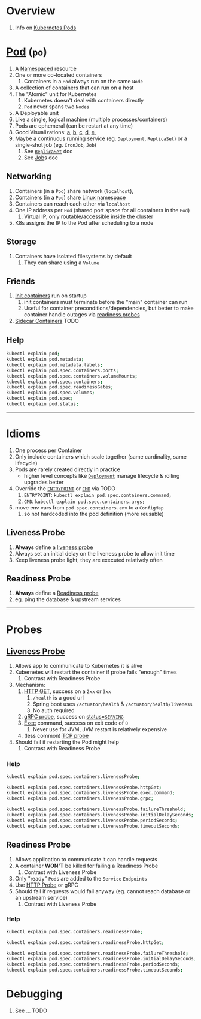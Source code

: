 # Overview
1. Info on [Kubernetes Pods](https://kubernetes.io/docs/concepts/workloads/pods/)


# [Pod](https://kubernetes.io/docs/concepts/workloads/pods/) (`po`)
1. A [Namespaced](https://kubernetes.io/docs/concepts/overview/working-with-objects/namespaces/) resource
1. One or more co-located containers
    1. Containers in a `Pod` always run on the same `Node`
1. A collection of containers that can run on a host
1. The "Atomic" unit for Kubernetes
    1. Kubernetes doesn't deal with containers directly
    1. `Pod` never spans two `Nodes`
1. A Deployable unit
1. Like a single, logical machine (multiple processes/containers)
1. Pods are ephemeral (can be restart at any time)
1. Good Visualizations: [a](https://assets-global.website-files.com/61897bbb80b04406f137091a/618c37679af7c9a2c0a9f138_kubernetes-overview.png), [b](https://matthewpalmer.net/kubernetes-app-developer/articles/networking-overview.png), [c](https://k21academy.com/wp-content/uploads/2020/09/Screenshot-258.png), [d](https://www.altexsoft.com/static/blog-post/2023/11/f5f62de4-31f0-48c9-bb14-3935512789cd.webp), [e](https://www.wallarm.com/assets/external/6386e85a745e454610c5de96_kubernetes20pod20architecture.jpg),
1. Maybe a continuous running service (eg. `Deployment`, `ReplicaSet`) or a single-shot job (eg. `CronJob`, `Job`)
    1. See [`ReplicaSet`](./k8s.rs.md) doc
    1. See [Job](./k8s.jobs.md)s doc


## Networking
1. Containers (in a `Pod`) share network (`localhost`),
1. Containers (in a `Pod`) share [Linux namespace](https://man7.org/linux/man-pages/man7/namespaces.7.html)
1. Containers can reach each other via `localhost`
1. One IP address per `Pod` (shared port space for all containers in the `Pod`)
    1. Virtual IP, only routable/accessible inside the cluster
1. K8s assigns the IP to the Pod after scheduling to a node


## Storage
1. Containers have isolated filesystems by default
    1. They can share using a `Volume`


## Friends
1. [Init containers](https://kubernetes.io/docs/concepts/workloads/pods/init-containers/) run on startup
    1. init containers must terminate before the "main" container can run
    1. Useful for container preconditions/dependencies, but better to make container handle outages via [readiness probes](https://kubernetes.io/docs/tasks/configure-pod-container/configure-liveness-readiness-startup-probes/)
1. [Sidecar Containers](https://kubernetes.io/docs/concepts/workloads/pods/sidecar-containers/) TODO


## Help
```sh
kubectl explain pod;
kubectl explain pod.metadata;
kubectl explain pod.metadata.labels;
kubectl explain pod.spec.containers.ports;
kubectl explain pod.spec.containers.volumeMounts;
kubectl explain pod.spec.containers;
kubectl explain pod.spec.readinessGates;
kubectl explain pod.spec.volumes;
kubectl explain pod.spec;
kubectl explain pod.status;
```


--------
# Idioms
1. One process per Container
1. Only include containers which scale together (same cardinality, same lifecycle)
1. Pods are rarely created directly in practice
    - higher level concepts like [`Deployment`](https://kubernetes.io/docs/concepts/workloads/controllers/deployment/) manage lifecycle & rolling upgrades better
1. Override the [`ENTRYPOINT`](https://docs.docker.com/engine/reference/builder/#entrypoint) or [`CMD`](https://docs.docker.com/engine/reference/builder/#cmd) via TODO
    1. `ENTRYPOINT`: `kubectl explain pod.spec.containers.command;`
    1. `CMD`: `kubectl explain pod.spec.containers.args;`
1. move env vars from `pod.spec.containers.env` to a `ConfigMap`
    1. so not hardcoded into the pod definition (more reusable)


## Liveness Probe
1. **Always** define a [liveness probe](https://kubernetes.io/docs/concepts/workloads/pods/pod-lifecycle/#container-probes)
1. Always set an initial delay on the liveness probe to allow init time
1. Keep liveness probe light, they are executed relatively often


## Readiness Probe
1. **Always** define a [Readiness probe](https://kubernetes.io/docs/concepts/workloads/pods/pod-lifecycle/#container-probes)
1. eg. ping the database & upstream services


--------
# Probes

## [Liveness Probe](https://kubernetes.io/docs/concepts/workloads/pods/pod-lifecycle/#container-probes)
1. Allows app to communicate to Kubernetes it is alive
1. Kubernetes will restart the container if probe fails "enough" times
    1. Contrast with Readiness Probe
1. Mechanism:
    1. [HTTP GET](https://kubernetes.io/docs/tasks/configure-pod-container/configure-liveness-readiness-startup-probes/#define-a-liveness-http-request), success on a `2xx` or `3xx`
        1. `/health` is a good url
        1. Spring boot uses `/actuator/health` & `/actuator/health/liveness`
        1. No auth required
    1. [gRPC probe](https://kubernetes.io/docs/tasks/configure-pod-container/configure-liveness-readiness-startup-probes/#define-a-grpc-liveness-probe), success on [status=`SERVING`](https://grpc.github.io/grpc/core/md_doc_health-checking.html)
    1. [Exec](https://kubernetes.io/docs/tasks/configure-pod-container/configure-liveness-readiness-startup-probes/#define-a-liveness-command) command, success on exit code of `0`
        1. Never use for JVM, JVM restart is relatively expensive
    1. (less common) [TCP probe](https://kubernetes.io/docs/tasks/configure-pod-container/configure-liveness-readiness-startup-probes/#define-a-tcp-liveness-probe)
1. Should fail if restarting the Pod might help
    1. Contrast with Readiness Probe


### Help
```sh
kubectl explain pod.spec.containers.livenessProbe;

kubectl explain pod.spec.containers.livenessProbe.httpGet;
kubectl explain pod.spec.containers.livenessProbe.exec.command;
kubectl explain pod.spec.containers.livenessProbe.grpc;

kubectl explain pod.spec.containers.livenessProbe.failureThreshold;
kubectl explain pod.spec.containers.livenessProbe.initialDelaySeconds;
kubectl explain pod.spec.containers.livenessProbe.periodSeconds;
kubectl explain pod.spec.containers.livenessProbe.timeoutSeconds;
```


## Readiness Probe
1. Allows application to communicate it can handle requests
1. A container **WON'T** be killed for failing a Readiness Probe
    1. Contrast with Liveness Probe
1. Only "ready" `Pod`s are added to the `Service` `Endpoints`
1. Use [HTTP Probe](https://kubernetes.io/docs/tasks/configure-pod-container/configure-liveness-readiness-startup-probes/#http-probes) or gRPC
1. Should fail if requests would fail anyway (eg. cannot reach database or an upstream service)
    1. Contrast with Liveness Probe


### Help
```sh
kubectl explain pod.spec.containers.readinessProbe;

kubectl explain pod.spec.containers.readinessProbe.httpGet;

kubectl explain pod.spec.containers.readinessProbe.failureThreshold;
kubectl explain pod.spec.containers.readinessProbe.initialDelaySeconds;
kubectl explain pod.spec.containers.readinessProbe.periodSeconds;
kubectl explain pod.spec.containers.readinessProbe.timeoutSeconds;
```


# Debugging
1. See ... TODO